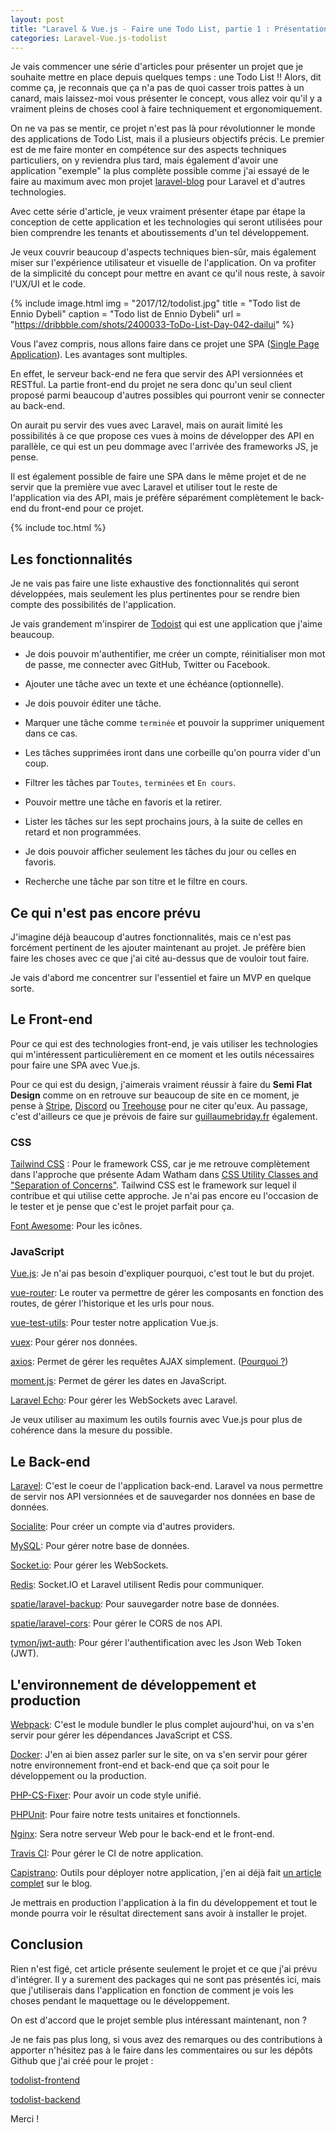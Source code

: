 ```yaml
---
layout: post
title: "Laravel & Vue.js - Faire une Todo List, partie 1 : Présentation et objectifs"
categories: Laravel-Vue.js-todolist
---
```

Je vais commencer une série d'articles pour présenter un projet que je souhaite mettre en place depuis quelques temps : une Todo List !! Alors, dit comme ça, je reconnais que ça n'a pas de quoi casser trois pattes à un canard, mais laissez-moi vous présenter le concept, vous allez voir qu'il y a vraiment pleins de choses cool à faire techniquement et ergonomiquement.

On ne va pas se mentir, ce projet n'est pas là pour révolutionner le monde des applications de Todo List, mais il a plusieurs objectifs précis. Le premier est de me faire monter en compétence sur des aspects techniques particuliers, on y reviendra plus tard, mais également d'avoir une application "exemple" la plus complète possible comme j'ai essayé de le faire au maximum avec mon projet [laravel-blog](https://github.com/guillaumebriday/laravel-blog) pour Laravel et d'autres technologies.

Avec cette série d'article, je veux vraiment présenter étape par étape la conception de cette application et les technologies qui seront utilisées pour bien comprendre les tenants et aboutissements d'un tel développement.

Je veux couvrir beaucoup d'aspects techniques bien-sûr, mais également miser sur l'expérience utilisateur et visuelle de l'application. On va profiter de la simplicité du concept pour mettre en avant ce qu'il nous reste, à savoir l'UX/UI et le code.

{% include image.html
            img = "2017/12/todolist.jpg"
            title = "Todo list de Ennio Dybeli"
            caption = "Todo list de Ennio Dybeli"
            url = "https://dribbble.com/shots/2400033-ToDo-List-Day-042-dailui" %}

Vous l'avez compris, nous allons faire dans ce projet une SPA ([Single Page Application](https://en.wikipedia.org/wiki/Single-page_application)). Les avantages sont multiples.

En effet, le serveur back-end ne fera que servir des API versionnées et RESTful. La partie front-end du projet ne sera donc qu'un seul client proposé parmi beaucoup d'autres possibles qui pourront venir se connecter au back-end.

On aurait pu servir des vues avec Laravel, mais on aurait limité les possibilités à ce que propose ces vues à moins de développer des API en parallèle, ce qui est un peu dommage avec l'arrivée des frameworks JS, je pense.

Il est également possible de faire une SPA dans le même projet et de ne servir que la première vue avec Laravel et utiliser tout le reste de l'application via des API, mais je préfère séparément complètement le back-end du front-end pour ce projet.

{% include toc.html %}

## Les fonctionnalités

Je ne vais pas faire une liste exhaustive des fonctionnalités qui seront développées, mais seulement les plus pertinentes pour se rendre bien compte des possibilités de l'application.

Je vais grandement m'inspirer de [Todoist](https://todoist.com) qui est une application que j'aime beaucoup.

+ Je dois pouvoir m'authentifier, me créer un compte, réinitialiser mon mot de passe, me connecter avec GitHub, Twitter ou Facebook.

+ Ajouter une tâche avec un texte et une échéance (optionnelle).

+ Je dois pouvoir éditer une tâche.

+ Marquer une tâche comme ```terminée``` et pouvoir la supprimer uniquement dans ce cas.

+ Les tâches supprimées iront dans une corbeille qu'on pourra vider d'un coup.

+ Filtrer les tâches par ```Toutes```, ```terminées``` et ```En cours```.

+ Pouvoir mettre une tâche en favoris et la retirer.

+ Lister les tâches sur les sept prochains jours, à la suite de celles en retard et non programmées.

+ Je dois pouvoir afficher seulement les tâches du jour ou celles en favoris.

+ Recherche une tâche par son titre et le filtre en cours.

## Ce qui n'est pas encore prévu

J'imagine déjà beaucoup d'autres fonctionnalités, mais ce n'est pas forcément pertinent de les ajouter maintenant au projet. Je préfère bien faire les choses avec ce que j'ai cité au-dessus que de vouloir tout faire.

Je vais d'abord me concentrer sur l'essentiel et faire un MVP en quelque sorte.

## Le Front-end

Pour ce qui est des technologies front-end, je vais utiliser les technologies qui m'intéressent particulièrement en ce moment et les outils nécessaires pour faire une SPA avec Vue.js.

Pour ce qui est du design, j'aimerais vraiment réussir à faire du **Semi Flat Design** comme on en retrouve sur beaucoup de site en ce moment, je pense à [Stripe](https://stripe.com), [Discord](https://discordapp.com) ou [Treehouse](https://teamtreehouse.com) pour ne citer qu'eux. Au passage, c'est d'ailleurs ce que je prévois de faire sur [guillaumebriday.fr](https://guillaumebriday.fr) également.

### CSS

[Tailwind CSS](https://tailwindcss.com) : Pour le framework CSS, car je me retrouve complètement dans l'approche que présente Adam Watham dans [CSS Utility Classes and "Separation of Concerns"](https://adamwathan.me/css-utility-classes-and-separation-of-concerns/). Tailwind CSS est le framework sur lequel il contribue et qui utilise cette approche. Je n'ai pas encore eu l'occasion de le tester et je pense que c'est le projet parfait pour ça.

[Font Awesome](http://fontawesome.io): Pour les icônes.

### JavaScript

[Vue.js](https://vuejs.org): Je n'ai pas besoin d'expliquer pourquoi, c'est tout le but du projet.

[vue-router](https://router.vuejs.org/en/): Le router va permettre de gérer les composants en fonction des routes, de gérer l'historique et les urls pour nous.

[vue-test-utils](https://github.com/vuejs/vue-test-utils): Pour tester notre application Vue.js.

[vuex](https://github.com/vuejs/vuex): Pour gérer nos données.

[axios](https://github.com/axios/axios): Permet de gérer les requêtes AJAX simplement. ([Pourquoi ?](https://medium.com/the-vue-point/retiring-vue-resource-871a82880af4))

[moment.js](https://github.com/moment/moment/): Permet de gérer les dates en JavaScript.

[Laravel Echo](https://github.com/laravel/echo): Pour gérer les WebSockets avec Laravel.

Je veux utiliser au maximum les outils fournis avec Vue.js pour plus de cohérence dans la mesure du possible.

## Le Back-end

[Laravel](https://laravel.com): C'est le coeur de l'application back-end. Laravel va nous permettre de servir nos API versionnées et de sauvegarder nos données en base de données.

[Socialite](https://laravel.com/docs/master/socialite): Pour créer un compte via d'autres providers.

[MySQL](https://www.mysql.com): Pour gérer notre base de données.

[Socket.io](https://socket.io): Pour gérer les WebSockets.

[Redis](https://redis.io): Socket.IO et Laravel utilisent Redis pour communiquer.

[spatie/laravel-backup](https://github.com/spatie/laravel-backup): Pour sauvegarder notre base de données.

[spatie/laravel-cors](https://github.com/spatie/laravel-cors): Pour gérer le CORS de nos API.

[tymon/jwt-auth](https://github.com/tymondesigns/jwt-auth): Pour gérer l'authentification avec les Json Web Token (JWT).

## L'environnement de développement et production

[Webpack](https://webpack.js.org): C'est le module bundler le plus complet aujourd'hui, on va s'en servir pour gérer les dépendances JavaScript et CSS.

[Docker](https://www.docker.com): J'en ai bien assez parler sur le site, on va s'en servir pour gérer notre environnement front-end et back-end que ça soit pour le développement ou la production.

[PHP-CS-Fixer](https://github.com/FriendsOfPHP/PHP-CS-Fixer): Pour avoir un code style unifié.

[PHPUnit](https://github.com/sebastianbergmann/phpunit): Pour faire notre tests unitaires et fonctionnels.

[Nginx](https://nginx.org): Sera notre serveur Web pour le back-end et le front-end.

[Travis CI](https://travis-ci.org): Pour gérer le CI de notre application.

[Capistrano](http://capistranorb.com): Outils pour déployer notre application, j'en ai déjà fait [un article complet]() sur le blog.

Je mettrais en production l'application à la fin du développement et tout le monde pourra voir le résultat directement sans avoir à installer le projet.

## Conclusion

Rien n'est figé, cet article présente seulement le projet et ce que j'ai prévu d'intégrer. Il y a surement des packages qui ne sont pas présentés ici, mais que j'utiliserais dans l'application en fonction de comment je vois les choses pendant le maquettage ou le développement.

On est d'accord que le projet semble plus intéressant maintenant, non ?

Je ne fais pas plus long, si vous avez des remarques ou des contributions à apporter n'hésitez pas à le faire dans les commentaires ou sur les dépôts Github que j'ai créé pour le projet :

[todolist-frontend](https://github.com/guillaumebriday/todolist-frontend)

[todolist-backend](https://github.com/guillaumebriday/todolist-backend)

Merci !
